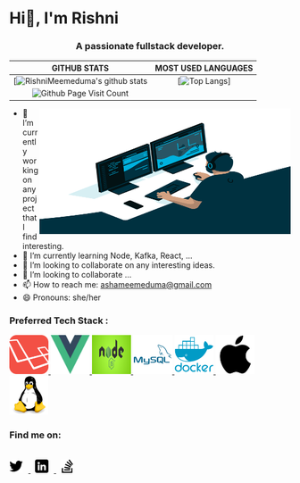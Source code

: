 # Hi👋, I'm Rishni
<h3 align="center">A passionate fullstack developer.</h3>

|GITHUB STATS|MOST USED LANGUAGES|
|:---:|:---:|
|[![RishniMeemeduma's github stats](https://github-readme-stats.vercel.app/api?username=RishniMeemeduma&hide=issues&count_public=true&show_icons=true&theme=tokyonight)|[![Top Langs](https://github-readme-stats.vercel.app/api/top-langs/?username=RishniMeemeduma&hide=Rich%20Text%20Format,html,css,python,javascript&langs_count=10&layout=compact&theme=tokyonight)]|
|![Github Page Visit Count](https://komarev.com/ghpvc/?username=RishniMeemeduma)||

<img align="right" alt="GIF" src="https://github.com/RishniMeemeduma/RishniMeemeduma/blob/main/assets/images/code.gif?raw=true" width="450" height="225" />

- 🔭 I’m currently working on any project that I find interesting.
- 🌱 I’m currently learning Node, Kafka, React, ...
- 👯 I’m looking to collaborate on any interesting ideas.
- 👯 I’m looking to collaborate ...
- 📫 How to reach me: ashameemeduma@gmail.com
- 😄 Pronouns: she/her

### Preferred Tech Stack :

<a href="https://laravel.com/"><img src="https://github.com/RishniMeemeduma/RishniMeemeduma/blob/main/assets/icons/stack/laravel.png" alt="Laravel" width="70" height="70"/>
          </a>
<a href="https://vuejs.org/"><img src="https://github.com/RishniMeemeduma/RishniMeemeduma/blob/main/assets/icons/stack/vuejs.webp" alt="vuejs" width="70" height="70"/>
        </a>
<a href="https://nodejs.org/en/"><img src="https://github.com/RishniMeemeduma/RishniMeemeduma/blob/main/assets/icons/stack/nodejs.jpg" alt="Nodejs" width="70" height="70"/>
          </a>
<a href="https://www.mysql.com/">
            <img src="https://github.com/RishniMeemeduma/RishniMeemeduma/blob/main/assets/icons/stack/mysql.svg" alt="MySQL SQL" width="70" height="70"/>
          </a>
<a href="https://www.docker.com/">
          <img src="https://github.com/RishniMeemeduma/RishniMeemeduma/blob/main/assets/icons/stack/docker.svg" alt="docker" width="70" height="70"/>
        </a>
<a href="https://en.wikipedia.org/wiki/MacOS">
          <img src="https://github.com/RishniMeemeduma/RishniMeemeduma/blob/main/assets/icons/stack/apple-original.svg" alt="apple mac osx" width="70" height="70"/>
        </a>
<a href="https://en.wikipedia.org/wiki/Linux">
          <img src="https://github.com/RishniMeemeduma/RishniMeemeduma/blob/main/assets/icons/stack/linux.svg" alt="linux" width="70" height="70"/>
        </a>



### Find me on:
<br/>
<a href="https://twitter.com/RishniMeemeduma">
  <picture>
    <source media="(prefers-color-scheme: light)" srcset="https://github.com/RishniMeemeduma/RishniMeemeduma/blob/main/assets/icons/dark/twitter.png">
    <source media="(prefers-color-scheme: dark)" srcset="https://github.com/RishniMeemeduma/RishniMeemeduma/blob/main/assets/icons/light/twitter.png">
    <img width="24" style="margin-right: 10px" alt="RishniMeemeduma | Twitter" src="https://github.com/RishniMeemeduma/RishniMeemeduma/blob/main/assets/icons/dark/twitter.png">
  </picture>
</a>
<span>&nbsp;</span>
<a href="https://www.linkedin.com/in/rishni-meemeduma-299918132/">
  <picture>
    <source media="(prefers-color-scheme: light)" srcset="https://github.com/RishniMeemeduma/RishniMeemeduma/blob/main/assets/icons/dark/linkedin.png">
    <source media="(prefers-color-scheme: dark)" srcset="https://github.com/RishniMeemeduma/RishniMeemeduma/blob/main/assets/icons/light/linkedin.png">
    <img width="24" style="margin-right: 10px" alt="RishniMeemeduma | Linkedin" src="https://github.com/RishniMeemeduma/RishniMeemeduma/blob/main/assets/icons/dark/linkedin.png">
  </picture>
</a>
<span>&nbsp;</span>
<a href="https://stackoverflow.com/users/9779552/rishni-meemeduma">
  <picture>
    <source media="(prefers-color-scheme: light)" srcset="https://github.com/RishniMeemeduma/RishniMeemeduma/blob/main/assets/icons/dark/stackoverflow.png">
    <source media="(prefers-color-scheme: dark)" srcset="https://github.com/RishniMeemeduma/RishniMeemeduma/blob/main/assets/icons/light/stackoverflow.png">
    <img width="24" alt="RishniMeemeduma | Stackoverflow" src="https://github.com/RishniMeemeduma/RishniMeemeduma/blob/main/assets/icons/dark/stackoverflow.png">
  </picture>
</a>

<br/>
